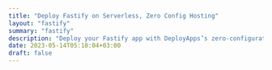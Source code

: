 ```yaml
---
title: "Deploy Fastify on Serverless, Zero Config Hosting"
layout: "fastify"
summary: "fastify"
description: "Deploy your Fastify app with DeployApps’s zero-configuration, serverless hosting platform. Get Started for Free and share your app in minutes!"
date: 2023-05-14T05:10:04+03:00
draft: false
---
```

